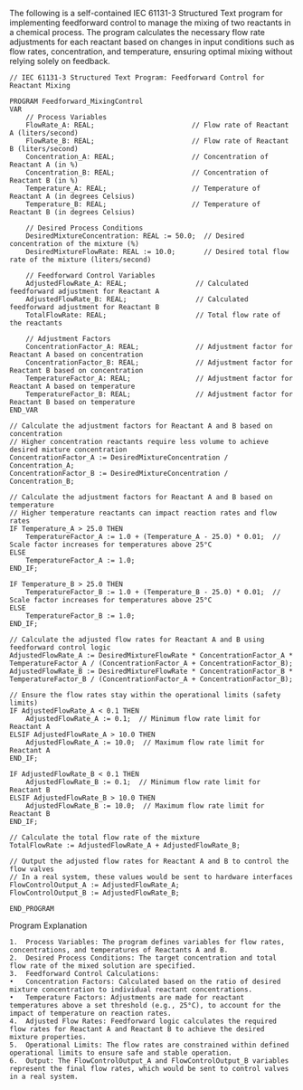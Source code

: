 The following is a self-contained IEC 61131-3 Structured Text program for implementing feedforward control to manage the mixing of two reactants in a chemical process. The program calculates the necessary flow rate adjustments for each reactant based on changes in input conditions such as flow rates, concentration, and temperature, ensuring optimal mixing without relying solely on feedback.

```
// IEC 61131-3 Structured Text Program: Feedforward Control for Reactant Mixing

PROGRAM Feedforward_MixingControl
VAR
    // Process Variables
    FlowRate_A: REAL;                        // Flow rate of Reactant A (liters/second)
    FlowRate_B: REAL;                        // Flow rate of Reactant B (liters/second)
    Concentration_A: REAL;                   // Concentration of Reactant A (in %)
    Concentration_B: REAL;                   // Concentration of Reactant B (in %)
    Temperature_A: REAL;                     // Temperature of Reactant A (in degrees Celsius)
    Temperature_B: REAL;                     // Temperature of Reactant B (in degrees Celsius)

    // Desired Process Conditions
    DesiredMixtureConcentration: REAL := 50.0;  // Desired concentration of the mixture (%)
    DesiredMixtureFlowRate: REAL := 10.0;       // Desired total flow rate of the mixture (liters/second)

    // Feedforward Control Variables
    AdjustedFlowRate_A: REAL;                 // Calculated feedforward adjustment for Reactant A
    AdjustedFlowRate_B: REAL;                 // Calculated feedforward adjustment for Reactant B
    TotalFlowRate: REAL;                      // Total flow rate of the reactants

    // Adjustment Factors
    ConcentrationFactor_A: REAL;              // Adjustment factor for Reactant A based on concentration
    ConcentrationFactor_B: REAL;              // Adjustment factor for Reactant B based on concentration
    TemperatureFactor_A: REAL;                // Adjustment factor for Reactant A based on temperature
    TemperatureFactor_B: REAL;                // Adjustment factor for Reactant B based on temperature
END_VAR

// Calculate the adjustment factors for Reactant A and B based on concentration
// Higher concentration reactants require less volume to achieve desired mixture concentration
ConcentrationFactor_A := DesiredMixtureConcentration / Concentration_A;
ConcentrationFactor_B := DesiredMixtureConcentration / Concentration_B;

// Calculate the adjustment factors for Reactant A and B based on temperature
// Higher temperature reactants can impact reaction rates and flow rates
IF Temperature_A > 25.0 THEN
    TemperatureFactor_A := 1.0 + (Temperature_A - 25.0) * 0.01;  // Scale factor increases for temperatures above 25°C
ELSE
    TemperatureFactor_A := 1.0;
END_IF;

IF Temperature_B > 25.0 THEN
    TemperatureFactor_B := 1.0 + (Temperature_B - 25.0) * 0.01;  // Scale factor increases for temperatures above 25°C
ELSE
    TemperatureFactor_B := 1.0;
END_IF;

// Calculate the adjusted flow rates for Reactant A and B using feedforward control logic
AdjustedFlowRate_A := DesiredMixtureFlowRate * ConcentrationFactor_A * TemperatureFactor_A / (ConcentrationFactor_A + ConcentrationFactor_B);
AdjustedFlowRate_B := DesiredMixtureFlowRate * ConcentrationFactor_B * TemperatureFactor_B / (ConcentrationFactor_A + ConcentrationFactor_B);

// Ensure the flow rates stay within the operational limits (safety limits)
IF AdjustedFlowRate_A < 0.1 THEN
    AdjustedFlowRate_A := 0.1;  // Minimum flow rate limit for Reactant A
ELSIF AdjustedFlowRate_A > 10.0 THEN
    AdjustedFlowRate_A := 10.0;  // Maximum flow rate limit for Reactant A
END_IF;

IF AdjustedFlowRate_B < 0.1 THEN
    AdjustedFlowRate_B := 0.1;  // Minimum flow rate limit for Reactant B
ELSIF AdjustedFlowRate_B > 10.0 THEN
    AdjustedFlowRate_B := 10.0;  // Maximum flow rate limit for Reactant B
END_IF;

// Calculate the total flow rate of the mixture
TotalFlowRate := AdjustedFlowRate_A + AdjustedFlowRate_B;

// Output the adjusted flow rates for Reactant A and B to control the flow valves
// In a real system, these values would be sent to hardware interfaces
FlowControlOutput_A := AdjustedFlowRate_A;
FlowControlOutput_B := AdjustedFlowRate_B;

END_PROGRAM
```

Program Explanation

	1.	Process Variables: The program defines variables for flow rates, concentrations, and temperatures of Reactants A and B.
	2.	Desired Process Conditions: The target concentration and total flow rate of the mixed solution are specified.
	3.	Feedforward Control Calculations:
	•	Concentration Factors: Calculated based on the ratio of desired mixture concentration to individual reactant concentrations.
	•	Temperature Factors: Adjustments are made for reactant temperatures above a set threshold (e.g., 25°C), to account for the impact of temperature on reaction rates.
	4.	Adjusted Flow Rates: Feedforward logic calculates the required flow rates for Reactant A and Reactant B to achieve the desired mixture properties.
	5.	Operational Limits: The flow rates are constrained within defined operational limits to ensure safe and stable operation.
	6.	Output: The FlowControlOutput_A and FlowControlOutput_B variables represent the final flow rates, which would be sent to control valves in a real system.
